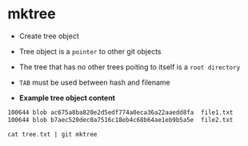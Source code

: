# mktree

- Create tree object
- Tree object is a `pointer` to other git objects
- The tree that has no other trees poiting to itself is a `root directory`
- `TAB` must be used between hash and filename

- **Example tree object content**

```txt
100644 blob ac675a8ba820e2d5edf774a0eca36a22aaedd8fa  file1.txt
100644 blob b7aec520dec0a7516c18eb4c68b64ae1eb9b5a5e  file2.txt
```

```shell
cat tree.txt | git mktree
```
